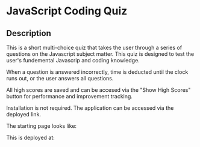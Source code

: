 # JavaScript Coding Quiz

## Description

This is a short multi-choice quiz that takes the user through a series of questions on the Javascript subject matter. This quiz is designed to test the user's fundemental Javascrip and coding knowledge. 

When a question is answered incorrectly, time is deducted until the clock runs out, or the user answers all questions. 

All high scores are saved and can be accesed via the "Show High Scores" button for performance and improvement tracking.


Installation is not required. The application can be accessed via the deployed link.

The starting page looks like:



This is deployed at:
